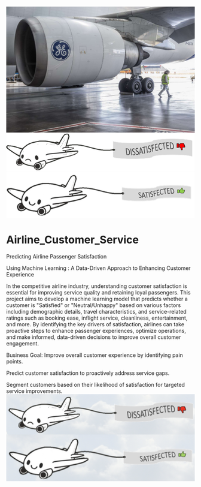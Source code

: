 ![image alt](https://github.com/Alokrao91/Airline_Customer_Service/blob/main/airline-industry.jpg?raw=true)
![image alt](https://github.com/Alokrao91/Airline_Customer_Service/blob/main/dissatisfied.png?raw=true)
![image alt](https://github.com/Alokrao91/Airline_Customer_Service/blob/main/satisfied.png?raw=true)









# Airline_Customer_Service
Predicting Airline Passenger Satisfaction

Using Machine Learning : A Data-Driven Approach to Enhancing Customer Experience

In the competitive airline industry, understanding customer satisfaction is essential for improving service quality and retaining loyal passengers. This project aims to develop a machine learning model that predicts whether a customer is "Satisfied" or "Neutral/Unhappy" based on various factors including demographic details, travel characteristics, and service-related ratings such as booking ease, inflight service, cleanliness, entertainment, and more. By identifying the key drivers of satisfaction, airlines can take proactive steps to enhance passenger experiences, optimize operations, and make informed, data-driven decisions to improve overall customer engagement.

Business Goal:
Improve overall customer experience by identifying pain points.

Predict customer satisfaction to proactively address service gaps.

Segment customers based on their likelihood of satisfaction for targeted service improvements.
![image alt](https://github.com/Alokrao91/Airline_Customer_Service/blob/main/screen5.png?raw=true)
